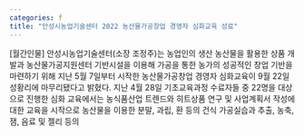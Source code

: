 ```yaml
---
categories: f
title: "안성시농업기술센터 2022 농산물가공창업 경영자 심화교육 성료"
---
```

[월간인물] 안성시농업기술센터(소장 조정주)는 농업인의 생산 농산물을 활용한 상품 개발과 농산물가공지원센터 기반시설을 이용해 가공을 통한 농가의 성공적인 창업 기반을 마련하기 위해 지난 5월 7일부터 시작한 농산물가공창업 경영자 심화교육이 9월 22일 성황리에 마무리됐다고 밝혔다. 지난 4월 28일 기초교육과정 수료자들 중 22명을 대상으로 진행한 심화 교육에서는 농식품산업 트렌드와 히트상품 연구 및 사업계획서 작성에 대한 교육을 시작으로 농산물을 이용한 분말, 과립, 환 등의 건식 가공실습과 추출, 농축, 잼, 음료 및 젤리 등의